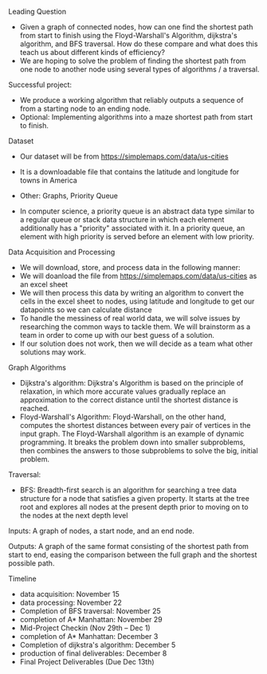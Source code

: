 Leading Question 

- Given a graph of connected nodes, how can one find the shortest path from start to finish 
using the Floyd-Warshall's Algorithm, dijkstra's algorithm, and BFS traversal. How do these compare and 
what does this teach us about different kinds of efficiency?
- We are hoping to solve the problem of finding the shortest path from one node to another 
node using several types of algorithms / a traversal.


Successful project: 
- We produce a working algorithm that reliably outputs a sequence of from a starting node to an ending node. 
- Optional: Implementing algorithms into a maze shortest path from start to finish.


Dataset
- Our dataset will be from https://simplemaps.com/data/us-cities
- It is a downloadable file that contains the latitude and longitude for towns in America

- Other: Graphs, Priority Queue
- In computer science, a priority queue is an abstract data type similar to a regular queue 
or stack data structure in which each element additionally has a "priority" associated with it. 
In a priority queue, an element with high priority is served before an element with low priority.


Data Acquisition and Processing
- We will download, store, and process data in the following manner: 
- We will doanload the file from https://simplemaps.com/data/us-cities as an excel sheet
- We will then process this data by writing an algorithm to convert the cells in the excel sheet
to nodes, using latitude and longitude to get our datapoints so we can calculate distance
- To handle the messiness of real world data, we will solve issues by researching the common ways 
to tackle them. We will brainstorm as a team in order to come up with our best guess of a solution. 
- If our solution does not work, then we will decide as a team what other solutions may work.


Graph Algorithms 
- Dijkstra's algorithm: Dijkstra's Algorithm is based on the principle of relaxation, in which more accurate
values gradually replace an approximation to the correct distance until the shortest distance is reached.
- Floyd-Warshall's Algorithm: Floyd-Warshall, on the other hand, computes the shortest distances between
every pair of vertices in the input graph. The Floyd-Warshall algorithm is an example of dynamic programming.
It breaks the problem down into smaller subproblems, then combines the answers to those subproblems to solve
the big, initial problem.


Traversal: 
- BFS: Breadth-first search is an algorithm for searching a tree data structure for a node that satisfies 
a given property. It starts at the tree root and explores all nodes at the present depth prior to moving 
on to the nodes at the next depth level
 

Inputs: A graph of nodes, a start node, and an end node.


Outputs: A graph of the same format consisting of the shortest path from start to end, easing the comparison
between the full graph and the shortest possible path.


Timeline
- data acquisition: November 15
- data processing: November 22
- Completion of BFS traversal: November 25
- completion of A* Manhattan: November 29
- Mid-Project Checkin (Nov 29th – Dec 1)
- completion of A* Manhattan: December 3
- Completion of dijkstra's algorithm: December 5
- production of final deliverables: December 8
- Final Project Deliverables (Due Dec 13th)

